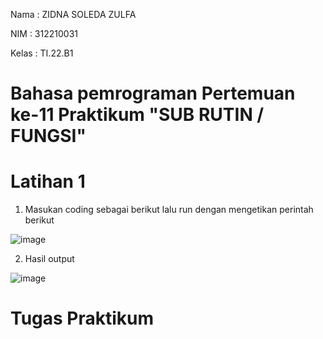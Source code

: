 Nama    : ZIDNA SOLEDA ZULFA

NIM     : 312210031

Kelas   : TI.22.B1

# Bahasa pemrograman Pertemuan ke-11 Praktikum "SUB RUTIN / FUNGSI"
                                        

# Latihan 1

1. Masukan coding sebagai berikut lalu run dengan mengetikan perintah berikut

![image](https://user-images.githubusercontent.com/115474076/205486926-fa1b3ae0-71bf-40f0-a7cc-89181d4cad05.png)

2. Hasil output

![image](https://user-images.githubusercontent.com/115474076/205486943-055b0325-fff7-4823-9ecf-feb2d5aee71f.png)


# Tugas Praktikum

